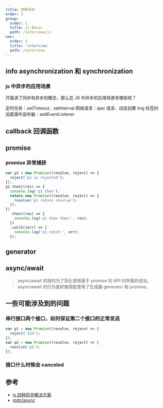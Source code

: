 ```yaml
---
title: 四种异步
order: 3
group:
  order: 1
  title: js Basic
  path: /interview/js
nav:
  order: 3
  title: 'interview'
  path: /interview
---
```


## info asynchronization 和 synchronization

### js 中异步的应用场景

开篇讲了同步和异步的概念，那么在 JS 中异步的应用场景有哪些呢？

定时任务：setTimeout、setInterval 网络请求：ajax 请求、动态创建 img 标签的加载事件监听器：addEventListener

## callback 回调函数

## promise

### promise 异常捕获

```js
var p1 = new Promise((resolve, reject) => {
  reject('p1 is rejected');
});
p1.then((res) => {
  console.log('p1 then');
  return new Promise((resolve, reject) => {
    resolve('p1 return resolve');
  });
})
  .then((res) => {
    console.log('p1 then then:', res);
  })
  .catch((err) => {
    console.log('p1 catch:', err);
  });
```

## generator

## async/await

> async/await 的目的为了简化使用基于 promise 的 API 时所需的语法。async/await 的行为就好像搭配使用了生成器 generator 和 promise。

## 一些可能涉及到的问题

### 串行接口两个接口，如何保证第二个接口的正常发送

```js
var p1 = new Promise((resolve, rejece) => {
  reject('123');
});
var p2 = new Promise((resolve, reject) => {
  resolve('p2');
});
```

### 接口什么时候会 canceled

## 参考

- [js 四种异步解决方案](https://mp.weixin.qq.com/s/eHB1eDwEt93FzSmsX4BSzg)
- [mdn/async](https://developer.mozilla.org/zh-CN/docs/Web/JavaScript/Reference/Statements/async_function)
